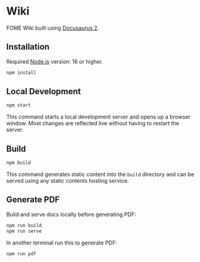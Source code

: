 # Wiki

FOME Wiki built using [Docusaurus 2](https://docusaurus.io/).

## Installation

Required [Node.js](https://nodejs.dev/) version: 16 or higher.

```bash
npm install
```

## Local Development

```bash
npm start
```

This command starts a local development server and opens up a browser window. Most changes are reflected live without having to restart the server.

## Build

```bash
npm build
```

This command generates static content into the `build` directory and can be served using any static contents hosting service.

## Generate PDF

Build and serve docs locally before generating PDF:

```bash
npm run build
npm run serve
```

In another terminal run this to generate PDF:

```bash
npm run pdf
```
